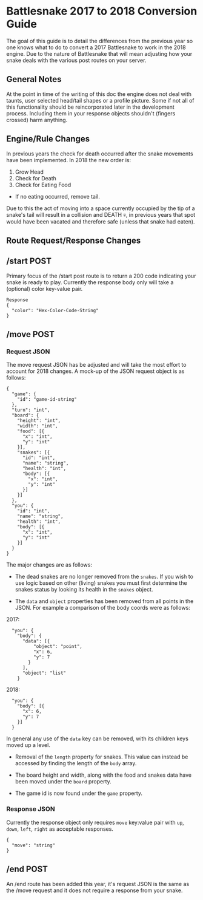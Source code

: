 # Battlesnake 2017 to 2018 Conversion Guide

The goal of this guide is to detail the differences from the previous year so one knows what to do to convert a 2017 Battlesnake to work in the 2018 engine. Due to the nature of Battlesnake that will mean adjusting how your snake deals with the various post routes on your server.

## General Notes

At the point in time of the writing of this doc the engine does not deal with taunts, user selected head/tail shapes or a profile picture. Some if not all of this functionality should be reincorporated later in the development process. Including them in your response objects shouldn't (fingers crossed) harm anything. 

## Engine/Rule Changes

In previous years the check for death occurred after the snake movements have been implemented. In 2018 the new order is:

1. Grow Head
2. Check for Death
3. Check for Eating Food
* If no eating occurred, remove tail.

Due to this the act of moving into a space currently occupied by the tip of a snake's tail will result in a collision and DEATH :skull:, in previous years that spot would have been vacated and therefore safe (unless that snake had eaten).

## Route Request/Response Changes

## /start POST

Primary focus of the /start post route is to return a 200 code indicating your snake is ready to play. Currently the response body only will take a (optional) color key-value pair. 

```
Response
{
  "color": "Hex-Color-Code-String"
}
```

## /move POST

### Request JSON

The move request JSON has be adjusted and will take the most effort to account for 2018 changes. A mock-up of the JSON request object is as follows:

```
{
  "game": {
    "id": "game-id-string"
  },
  "turn": "int",
  "board": {
    "height": "int",
    "width": "int",
    "food": [{
      "x": "int",
      "y": "int"
    }],
    "snakes": [{
      "id": "int",
      "name": "string",
      "health": "int",
      "body": [{
        "x": "int",
        "y": "int"
      }]
    }]
  },
  "you": {
    "id": "int",
    "name": "string",
    "health": "int",
    "body": [{
      "x": "int",
      "y": "int"
    }]
  }
}
```

The major changes are as follows:

* The dead snakes are no longer removed from the `snakes`. If you wish to use logic based on other (living) snakes you must first determine the snakes status by looking its health in the `snakes` object.

* The `data` and `object` properties has been removed from all points in the JSON. For example a comparison of the body coords were as follows:

2017:
```
  "you": {
    "body": {
      "data": [{
          "object": "point",
          "x": 6,
          "y": 7
        }
      ],
      "object": "list"
    }
```
2018:
```
  "you": {
    "body": [{
      "x": 6,
      "y": 7
    }]
  }
```
In general any use of the `data` key can be removed, with its children keys moved up a level.

* Removal of the `length` property for snakes. This value can instead be accessed by finding the length of the `body` array.

* The board height and width, along with the food and snakes data have been moved under the `board` property. 

* The game id is now found under the `game` property.

### Response JSON

Currently the response object only requires `move` key:value pair with `up`, `down`, `left`, `right` as acceptable responses.

```
{
  "move": "string"
}
```

## /end POST

An /end route has been added this year, it's request JSON is the same as the /move request and it does not require a response from your snake.